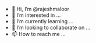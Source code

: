 - 👋 Hi, I’m @rajeshmaloor
- 👀 I’m interested in ...
- 🌱 I’m currently learning ...
- 💞️ I’m looking to collaborate on ...
- 📫 How to reach me ...

<!---
rajeshmaloor/rajeshmaloor is a ✨ special ✨ repository because its `README.md` (this file) appears on your GitHub profile.
You can click the Preview link to take a look at your changes.
--->
